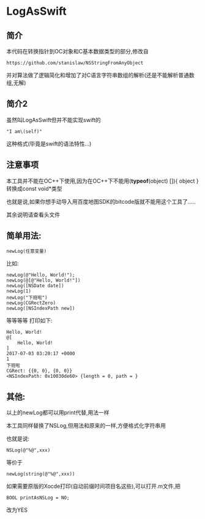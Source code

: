 # LogAsSwift

## 简介
本代码在转换指针到OC对象和C基本数据类型的部分,修改自

	https://github.com/stanislaw/NSStringFromAnyObject
并对算法做了逻辑简化和增加了对C语言字符串数组的解析(还是不能解析普通数组,无解)

## 简介2
虽然叫LogAsSwift但并不能实现swift的

	"I am\(self)"
这种格式(毕竟是swift的语法特性...)

## 注意事项
本工具并不能在OC\++下使用,因为在OC\++下不能用(__typeof__(object) []){ object }转换成const void*类型

也就是说,如果你想手动导入用百度地图SDK的bitcode版就不能用这个工具了.....

其余说明请查看头文件

## 简单用法:

	newLog(任意变量)
比如:

	newLog(@"Hello, World!");
	newLog(@[@"Hello, World!"])
	newLog([NSDate date])
	newLog(1)
	newLog("下班啦")
	newLog(CGRectZero)
	newLog([NSIndexPath new])
	
等等等等
打印如下:

	Hello, World!
	@[
		Hello, World!
	]
	2017-07-03 03:20:17 +0000
	1
	下班啦
	CGRect: {{0, 0}, {0, 0}}
	<NSIndexPath: 0x10030de60> {length = 0, path = }
	
## 其他:
以上的newLog都可以用print代替,用法一样

本工具同样替换了NSLog,但用法和原来的一样,方便格式化字符串用

也就是说:

	NSLog(@"%@",xxx)
等价于

	newLog(string(@"%@",xxx))

如果需要原版的Xocde打印(自动前缀时间项目名这些),可以打开.m文件,把

	BOOL printAsNSLog = NO;
改为YES
